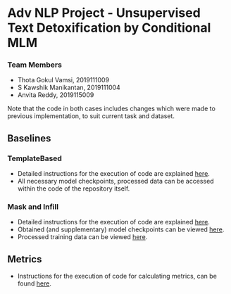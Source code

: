 # Adv NLP Project - Unsupervised Text Detoxification by Conditional MLM

### Team Members
* Thota Gokul Vamsi, 2019111009
* S Kawshik Manikantan, 2019111004
* Anvita Reddy, 2019115009

Note that the code in both cases includes changes which were made to previous implementation, to suit current task and dataset.

## Baselines

### TemplateBased

* Detailed instructions for the execution of code are explained [here](https://github.com/Anvita2001/ADV_NLP-Project/tree/main/baselines/Sentiment-and-Style-Transfer#readme). 
* All necessary model checkpoints, processed data can be accessed within the code of the repository itself.

### Mask and Infill

* Detailed instructions for the execution of code are explained [here](https://github.com/Anvita2001/ADV_NLP-Project/tree/main/baselines/MLM_transfer#readme). 
* Obtained (and supplementary) model checkpoints can be viewed [here](https://drive.google.com/drive/folders/1Zd1v1GSS0FnovogZ88eF3h4k1aPvI-Ve?usp=sharing).
* Processed training data can be viewed [here](https://drive.google.com/drive/folders/1hfl89fo2Su_r_cN_VlzKiaXyt81MUjtB?usp=sharing).

## Metrics

* Instructions for the execution of code for calculating metrics, can be found [here](https://github.com/Anvita2001/ADV_NLP-Project/tree/main/metric#readme). 
